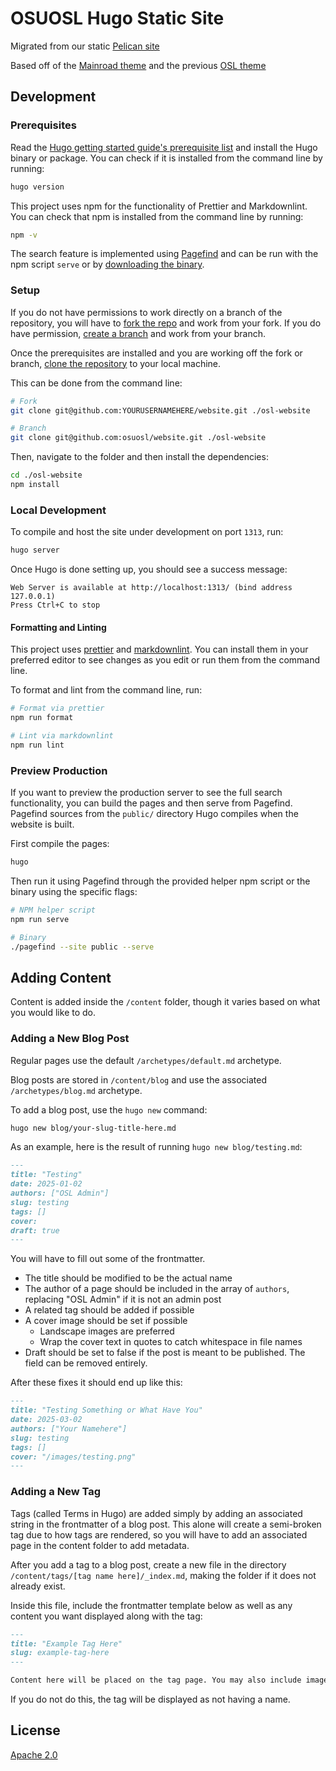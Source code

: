 # OSUOSL Hugo Static Site

Migrated from our static [Pelican site](https://github.com/osuosl/osuosl-pelican)

Based off of the [Mainroad theme](https://github.com/Vimux/Mainroad) and the previous
[OSL theme](https://github.com/osuosl/dougfir-pelican-theme)

## Development

### Prerequisites

Read the [Hugo getting started guide's prerequisite list](https://gohugo.io/getting-started/quick-start/#prerequisites)
and install the Hugo binary or package. You can check if it is installed from the command line by running:

```bash
hugo version
```

This project uses npm for the functionality of Prettier and Markdownlint. You can check that npm is installed from the
command line by running:

```bash
npm -v
```

The search feature is implemented using [Pagefind](https://pagefind.app/) and can be run with the npm script `serve` or
by [downloading the binary](https://pagefind.app/docs/installation/#downloading-a-precompiled-binary).

### Setup

If you do not have permissions to work directly on a branch of the repository, you will have to
[fork the repo](https://docs.github.com/en/pull-requests/collaborating-with-pull-requests/working-with-forks/fork-a-repo)
and work from your fork. If you do have permission,
[create a branch](https://docs.github.com/en/pull-requests/collaborating-with-pull-requests/proposing-changes-to-your-work-with-pull-requests/creating-and-deleting-branches-within-your-repository)
and work from your branch.

Once the prerequisites are installed and you are working off the fork or branch,
[clone the repository](https://help.github.com/en/github/creating-cloning-and-archiving-repositories/cloning-a-repository)
to your local machine.

This can be done from the command line:

```bash
# Fork
git clone git@github.com:YOURUSERNAMEHERE/website.git ./osl-website

# Branch
git clone git@github.com:osuosl/website.git ./osl-website
```

Then, navigate to the folder and then install the dependencies:

```bash
cd ./osl-website
npm install
```

### Local Development

To compile and host the site under development on port `1313`, run:

```bash
hugo server
```

Once Hugo is done setting up, you should see a success message:

```shell
Web Server is available at http://localhost:1313/ (bind address 127.0.0.1)
Press Ctrl+C to stop
```

#### Formatting and Linting

This project uses [prettier](https://prettier.io) and [markdownlint](https://github.com/DavidAnson/markdownlint). You
can install them in your preferred editor to see changes as you edit or run them from the command line.

To format and lint from the command line, run:

```bash
# Format via prettier
npm run format

# Lint via markdownlint
npm run lint
```

### Preview Production

If you want to preview the production server to see the full search functionality, you can build the pages and then
serve from Pagefind. Pagefind sources from the `public/` directory Hugo compiles when the website is built.

First compile the pages:

```bash
hugo
```

Then run it using Pagefind through the provided helper npm script or the binary using the specific flags:

```bash
# NPM helper script
npm run serve

# Binary
./pagefind --site public --serve
```

## Adding Content

Content is added inside the `/content` folder, though it varies based on what you would like to do.

### Adding a New Blog Post

Regular pages use the default `/archetypes/default.md` archetype.

Blog posts are stored in `/content/blog` and use the associated `/archetypes/blog.md` archetype.

To add a blog post, use the `hugo new` command:

```bash
hugo new blog/your-slug-title-here.md
```

As an example, here is the result of running `hugo new blog/testing.md`:

```md
---
title: "Testing"
date: 2025-01-02
authors: ["OSL Admin"]
slug: testing
tags: []
cover:
draft: true
---
```

You will have to fill out some of the frontmatter.

- The title should be modified to be the actual name
- The author of a page should be included in the array of `authors`, replacing "OSL Admin" if it is not an admin post
- A related tag should be added if possible
- A cover image should be set if possible
  - Landscape images are preferred
  - Wrap the cover text in quotes to catch whitespace in file names
- Draft should be set to false if the post is meant to be published. The field can be removed entirely.

After these fixes it should end up like this:

```md
---
title: "Testing Something or What Have You"
date: 2025-03-02
authors: ["Your Namehere"]
slug: testing
tags: []
cover: "/images/testing.png"
---
```

### Adding a New Tag

Tags (called Terms in Hugo) are added simply by adding an associated string in the frontmatter of a blog post. This
alone will create a semi-broken tag due to how tags are rendered, so you will have to add an associated page in the
content folder to add metadata.

After you add a tag to a blog post, create a new file in the directory `/content/tags/[tag name here]/_index.md`, making
the folder if it does not already exist.

Inside this file, include the frontmatter template below as well as any content you want displayed along with the tag:

```markdown
---
title: "Example Tag Here"
slug: example-tag-here
---

Content here will be placed on the tag page. You may also include images here.
```

If you do not do this, the tag will be displayed as not having a name.

## License

[Apache 2.0](https://choosealicense.com/licenses/apache-2.0/)

